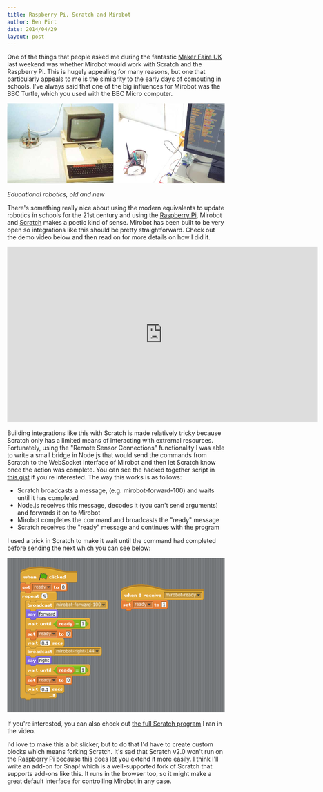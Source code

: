 ```yaml
---
title: Raspberry Pi, Scratch and Mirobot
author: Ben Pirt
date: 2014/04/29
layout: post
---
```


One of the things that people asked me during the fantastic [Maker Faire UK](http://www.makerfaireuk.com/) last weekend was whether Mirobot would work with Scratch and the Raspberry Pi. This is hugely appealing for many reasons, but one that particularly appeals to me is the similarity to the early days of computing in schools. I've always said that one of the big influences for Mirobot was the BBC Turtle, which you used with the BBC Micro computer.

![Old and new](/assets/scratch/bbc.jpg "Old and new")

_Educational robotics, old and new_

There's something really nice about using the modern equivalents to update robotics in schools for the 21st century and using the [Raspberry Pi](http://www.raspberrypi.org), Mirobot and [Scratch](http://scratch.mit.edu/) makes a poetic kind of sense. Mirobot has been built to be very open so integrations like this should be pretty straightforward. Check out the demo video below and then read on for more details on how I did it.

<iframe width="720" height="405" src="http://www.youtube.com/embed/kObLpDoN-0Q" frameborder="0" allowfullscreen></iframe>

Building integrations like this with Scratch is made relatively tricky because Scratch only has a limited means of interacting with extrernal resources. Fortunately, using the "Remote Sensor Connections" functionality I was able to write a small bridge in Node.js that would send the commands from Scratch to the WebSocket interface of Mirobot and then let Scratch know once the action was complete. You can see the hacked together script in [this gist](https://gist.github.com/bjpirt/790d1f69e8b02e209a7f) if you're interested. The way this works is as follows:

 * Scratch broadcasts a message, (e.g. mirobot-forward-100) and waits until it has completed
 * Node.js receives this message, decodes it (you can't send arguments) and forwards it on to Mirobot
 * Mirobot completes the command and broadcasts the "ready" message
 * Scratch receives the "ready" message and continues with the program

I used a trick in Scratch to make it wait until the command had completed before sending the next which you can see below:

![Scratch screenshot](/assets/scratch/screenshot.png "Scratch screenshot")
 
If you're interested, you can also check out [the full Scratch program](/assets/scratch/program.png "Scratch program") I ran in the video.

I'd love to make this a bit slicker, but to do that I'd have to create custom blocks which means forking Scratch. It's sad that Scratch v2.0 won't run on the Raspberry Pi because this does let you extend it more easily. I think I'll write an add-on for Snap! which is a well-supported fork of Scratch that supports add-ons like this. It runs in the browser too, so it might make a great default interface for controlling Mirobot in any case.